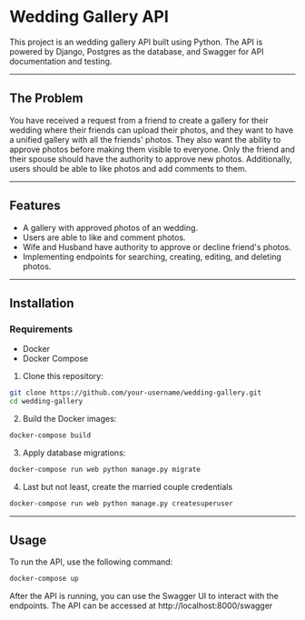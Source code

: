 # Wedding Gallery API

This project is an wedding gallery API built using Python. The API is powered by Django, Postgres as the database, and Swagger for API documentation and testing.

---

## The Problem

You have received a request from a friend to create a gallery for their wedding where their friends can upload their photos, and they want to have a unified gallery with all the friends' photos. They also want the ability to approve photos before making them visible to everyone. Only the friend and their spouse should have the authority to approve new photos. Additionally, users should be able to like photos and add comments to them.

---

## Features

- A gallery with approved photos of an wedding.
- Users are able to like and comment photos.
- Wife and Husband have authority to approve or decline friend's photos.
- Implementing endpoints for searching, creating, editing, and deleting photos.

---

## Installation

### Requirements

- Docker
- Docker Compose

1. Clone this repository:

```bash
git clone https://github.com/your-username/wedding-gallery.git
cd wedding-gallery
```

2. Build the Docker images:

```bash
docker-compose build
```

3. Apply database migrations:

```bash
docker-compose run web python manage.py migrate
```

4. Last but not least, create the married couple credentials

```bash
docker-compose run web python manage.py createsuperuser
```

---

## Usage

To run the API, use the following command:

```bash
docker-compose up
```

After the API is running, you can use the Swagger UI to interact with the endpoints. The API can be accessed at http://localhost:8000/swagger
